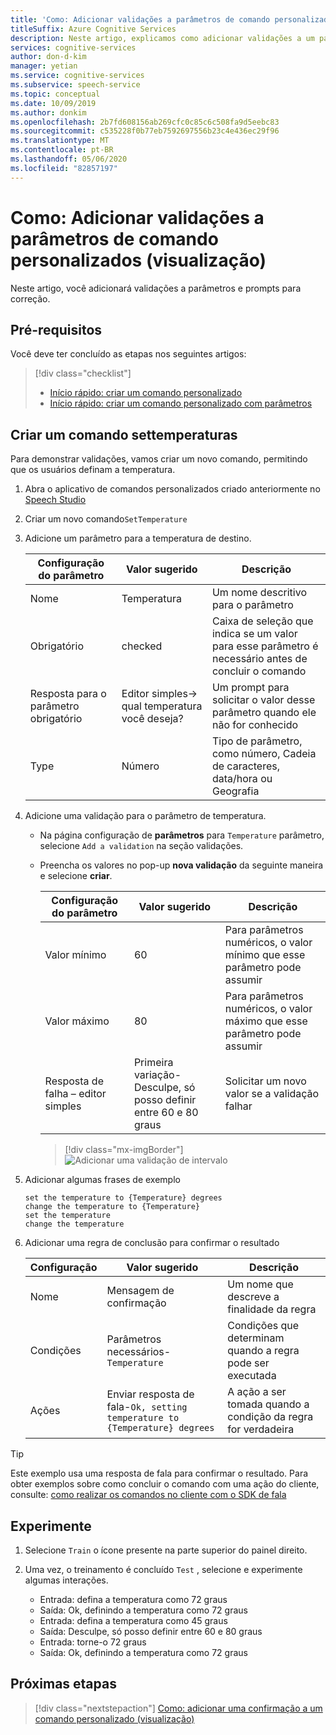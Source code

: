 ```yaml
---
title: 'Como: Adicionar validações a parâmetros de comando personalizados'
titleSuffix: Azure Cognitive Services
description: Neste artigo, explicamos como adicionar validações a um parâmetro em comandos personalizados.
services: cognitive-services
author: don-d-kim
manager: yetian
ms.service: cognitive-services
ms.subservice: speech-service
ms.topic: conceptual
ms.date: 10/09/2019
ms.author: donkim
ms.openlocfilehash: 2b7fd608156ab269cfc0c85c6c508fa9d5eebc83
ms.sourcegitcommit: c535228f0b77eb7592697556b23c4e436ec29f96
ms.translationtype: MT
ms.contentlocale: pt-BR
ms.lasthandoff: 05/06/2020
ms.locfileid: "82857197"
---
```

# <a name="how-to-add-validations-to-custom-command-parameters-preview"></a>Como: Adicionar validações a parâmetros de comando personalizados (visualização)

Neste artigo, você adicionará validações a parâmetros e prompts para correção.

## <a name="prerequisites"></a>Pré-requisitos

Você deve ter concluído as etapas nos seguintes artigos:

> [!div class="checklist"]
> * [Início rápido: criar um comando personalizado](./quickstart-custom-speech-commands-create-new.md)
> * [Início rápido: criar um comando personalizado com parâmetros](./quickstart-custom-speech-commands-create-parameters.md)

## <a name="create-a-settemperature-command"></a>Criar um comando settemperaturas

Para demonstrar validações, vamos criar um novo comando, permitindo que os usuários definam a temperatura.

1. Abra o aplicativo de comandos personalizados criado anteriormente no [Speech Studio](https://speech.microsoft.com/)
1. Criar um novo comando`SetTemperature`
1. Adicione um parâmetro para a temperatura de destino.

   | Configuração do parâmetro           | Valor sugerido    |Descrição                 |                                    
   | ----------------- | ----------------------------------| -------------|
   | Nome              | Temperatura                       | Um nome descritivo para o parâmetro                                |
   | Obrigatório          | checked                           | Caixa de seleção que indica se um valor para esse parâmetro é necessário antes de concluir o comando |
   | Resposta para o parâmetro obrigatório     | Editor simples-> qual temperatura você deseja?  | Um prompt para solicitar o valor desse parâmetro quando ele não for conhecido |
   | Type              | Número                            | Tipo de parâmetro, como número, Cadeia de caracteres, data/hora ou Geografia   |

1. Adicione uma validação para o parâmetro de temperatura.

    - Na página configuração de **parâmetros** para `Temperature` parâmetro, selecione `Add a validation` na seção validações.
    - Preencha os valores no pop-up **nova validação** da seguinte maneira e selecione **criar**.

  
       | Configuração do parâmetro         | Valor sugerido                                          | Descrição                                                                        |
       | ----------------- | -------------------------------------------------------- | ------------------------------------------------------------------------------------------------ |
       | Valor mínimo        | 60               | Para parâmetros numéricos, o valor mínimo que esse parâmetro pode assumir |
       | Valor máximo        | 80               | Para parâmetros numéricos, o valor máximo que esse parâmetro pode assumir |
       | Resposta de falha – editor simples| Primeira variação-Desculpe, só posso definir entre 60 e 80 graus      | Solicitar um novo valor se a validação falhar                                       |

       > [!div class="mx-imgBorder"]
       > ![Adicionar uma validação de intervalo](media/custom-speech-commands/validations-add-temperature.png)

1. Adicionar algumas frases de exemplo

   ```
   set the temperature to {Temperature} degrees
   change the temperature to {Temperature}
   set the temperature
   change the temperature
   ```

1. Adicionar uma regra de conclusão para confirmar o resultado

   | Configuração    | Valor sugerido                                           |Descrição                                     |
   | ---------- | --------------------------------------------------------- |-----|
   | Nome       | Mensagem de confirmação                                      |Um nome que descreve a finalidade da regra |
   | Condições | Parâmetros necessários-`Temperature`                       |Condições que determinam quando a regra pode ser executada    |   
   | Ações    | Enviar resposta de fala-`Ok, setting temperature to {Temperature} degrees` | A ação a ser tomada quando a condição da regra for verdadeira |

> [!TIP]
> Este exemplo usa uma resposta de fala para confirmar o resultado. Para obter exemplos sobre como concluir o comando com uma ação do cliente, consulte: [como realizar os comandos no cliente com o SDK de fala](./how-to-custom-speech-commands-fulfill-sdk.md)


## <a name="try-it-out"></a>Experimente
1. Selecione `Train` o ícone presente na parte superior do painel direito.

1. Uma vez, o treinamento é concluído `Test` , selecione e experimente algumas interações.

    - Entrada: defina a temperatura como 72 graus
    - Saída: Ok, definindo a temperatura como 72 graus
    - Entrada: defina a temperatura como 45 graus
    - Saída: Desculpe, só posso definir entre 60 e 80 graus
    - Entrada: torne-o 72 graus
    - Saída: Ok, definindo a temperatura como 72 graus

## <a name="next-steps"></a>Próximas etapas

> [!div class="nextstepaction"]
> [Como: adicionar uma confirmação a um comando personalizado (visualização)](./how-to-custom-speech-commands-confirmations.md)
